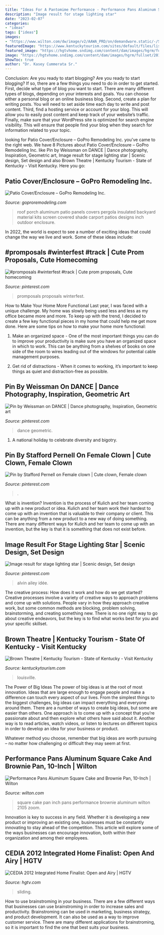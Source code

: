 ```yaml
---
title: "Ideas For A Pantomime Performance - Performance Pans Aluminum Square Cake And Brownie Pan, 10-inch"
description: "Image result for stage lighting star"
date: "2023-02-07"
categories:
- "ideas"
tags: ["ideas"]
images:
- "https://www.wilton.com/dw/image/v2/AAWA_PRD/on/demandware.static/-/Sites-wilton-product-master/default/dw6fc2ec38/images/product/2105-8205/2105-8205_LS2.jpg?sw=1440&amp;sh=750&amp;sm=fit"
featuredImage: "https://www.kentuckytourism.com/sites/default/files/listing_images/profile/5509/0-brown-theatre-shows.jpg"
featured_image: "https://hgtvhome.sndimg.com/content/dam/images/hgrm/fullset/2012/6/21/3/CEDIA2012_IH10_OpenandAiry_IH4067_Choice2_s4x3.jpg.rend.hgtvcom.616.462.suffix/1405464909803.jpeg"
image: "https://hgtvhome.sndimg.com/content/dam/images/hgrm/fullset/2012/6/21/3/CEDIA2012_IH10_OpenandAiry_IH4067_Choice2_s4x3.jpg.rend.hgtvcom.616.462.suffix/1405464909803.jpeg"
ShowToc: true
author: "Dr. Kasey Cummerata Sr."
---
```



Conclusion: Are you ready to start blogging?
Are you ready to start blogging? If so, there are a few things you need to do in order to get started. First, decide what type of blog you want to start. There are many different types of blogs, depending on your interests and goals. You can choose either a personal blog or an online business blog. Second, create a plan for writing posts. You will need to set aside time each day to write and post content. Third, find a hosting service or account for your blog. This will allow you to easily post content and keep track of your website’s traffic. Finally, make sure that your WordPress site is optimized for search engine visibility. This will ensure that people find your blog when they search for information related to your topic.

	

		
looking for Patio Cover/Enclosure – GoPro Remodeling Inc. you've came to the right web. We have 8 Pictures about Patio Cover/Enclosure – GoPro Remodeling Inc. like Pin by Weissman on DANCE | Dance photography, Inspiration, Geometric art, Image result for stage lighting star | Scenic design, Set design and also Brown Theatre | Kentucky Tourism - State of Kentucky - Visit Kentucky. Here you go:
		
    
## Patio Cover/Enclosure – GoPro Remodeling Inc.

<img loading=lazy src="http://www.goproremodeling.com/wp-content/uploads/2018/01/3inchcover.259202122_large.jpg" onerror="this.onerror=null;this.src='https://tse2.mm.bing.net/th?id=OIP.GBmIXWSdn7_vbJ4-kqVqfQHaFj&amp;pid=15.1';" alt="Patio Cover/Enclosure – GoPro Remodeling Inc.">

_Source: goproremodeling.com_

>roof porch aluminum patio panels covers pergola insulated backyard material kits screen covered shade carport patios designs inch outdoor enclosure. 

	

In 2022, the world is expect to see a number of exciting ideas that could change the way we live and work. Some of these ideas include:

    
## #promposals #winterfest #track | Cute Prom Proposals, Cute Homecoming

<img loading=lazy src="https://i.pinimg.com/736x/16/7f/59/167f591517537a6828f4d6ddb07867d6--dance-proposal-proposal-ideas.jpg" onerror="this.onerror=null;this.src='https://tse3.mm.bing.net/th?id=OIP.3Fn1IiFbKGk1WGX5qJb32gHaJ3&amp;pid=15.1';" alt="#promposals #winterfest #track | Cute prom proposals, Cute homecoming">

_Source: pinterest.com_

>promposals proposals winterfest. 

	

How to Make Your Home More Functional
Last year, I was faced with a unique challenge. My home was slowly being used less and less as my office became more and more. To keep up with the trend, I decided to create a few key functional pieces in my home that could help me get more done. Here are some tips on how to make your home more functional: 
1. Make an organized space - One of the most important things you can do to improve your productivity is make sure you have an organized space in which to work. This can be anything from a shelves of books on one side of the room to wires leading out of the windows for potential cable management purposes. 

2. Get rid of distractions - When it comes to working, it’s important to keep things as quiet and distraction-free as possible.

    
## Pin By Weissman On DANCE | Dance Photography, Inspiration, Geometric Art

<img loading=lazy src="https://i.pinimg.com/736x/53/67/78/53677880d81c4bccd79748e79ea802b1--sacred-geometry-art-line-design.jpg" onerror="this.onerror=null;this.src='https://tse3.mm.bing.net/th?id=OIP.eomWOyG9kpGUVBAqzHbC9AHaKw&amp;pid=15.1';" alt="Pin by Weissman on DANCE | Dance photography, Inspiration, Geometric art">

_Source: pinterest.com_

>dance geometric. 

	

1. A national holiday to celebrate diversity and bigotry.

    
## Pin By Stafford Pernell On Female Clown | Cute Clown, Female Clown

<img loading=lazy src="https://i.pinimg.com/736x/26/e7/a5/26e7a5997eef1d6b24be38985b9b431f.jpg" onerror="this.onerror=null;this.src='https://tse3.mm.bing.net/th?id=OIP.kr3IeTGg_5ls2poNYpStygHaNK&amp;pid=15.1';" alt="Pin by Stafford Pernell on Female clown | Cute clown, Female clown">

_Source: pinterest.com_

>. 

	

What is invention?
Invention is the process of Kulich and her team coming up with a new product or idea. Kulich and her team work their hardest to come up with an invention that is valuable to their company or client. This can be anything from a new product to a new way of doing something. There are many different ways for Kulich and her team to come up with an invention, but the key is that it is something that does not exist before.

    
## Image Result For Stage Lighting Star | Scenic Design, Set Design

<img loading=lazy src="https://i.pinimg.com/736x/64/9e/9d/649e9d1d77417b9f9d2dc91c3ae9503e.jpg" onerror="this.onerror=null;this.src='https://tse1.mm.bing.net/th?id=OIP.Dmlyx-0Eiw1ggx2xC6sV-gHaFj&amp;pid=15.1';" alt="Image result for stage lighting star | Scenic design, Set design">

_Source: pinterest.com_

>alvin ailey idée. 

	

The creative process: How does it work and how do we get started?
Creative processes involve a variety of creative ways to approach problems and come up with solutions. People vary in how they approach creative work, but some common methods are blocking, problem solving, brainstorming, and creating something new. There is no one right way to go about creative endeavors, but the key is to find what works best for you and your specific skillset.

    
## Brown Theatre | Kentucky Tourism - State Of Kentucky - Visit Kentucky

<img loading=lazy src="https://www.kentuckytourism.com/sites/default/files/listing_images/profile/5509/0-brown-theatre-shows.jpg" onerror="this.onerror=null;this.src='https://tse2.mm.bing.net/th?id=OIP.CnKeBNtwzz9ihYzyuNfDigHaEd&amp;pid=15.1';" alt="Brown Theatre | Kentucky Tourism - State of Kentucky - Visit Kentucky">

_Source: kentuckytourism.com_

>louisville. 

	

The Power of Big Ideas
The power of big ideas is at the root of most innovation. Ideas that are large enough to engage people and make a difference can touch every aspect of our lives. From the simplest things to the biggest challenges, big ideas can impact everything and everyone around them.
There are a number of ways to create big ideas, but some are easier than others. One approach is to come up with a concept that you’re passionate about and then explore what others have said about it. Another way is to read articles, watch videos, or listen to lectures on different topics in order to develop an idea for your business or product.

Whatever method you choose, remember that big ideas are worth pursuing – no matter how challenging or difficult they may seem at first.

    
## Performance Pans Aluminum Square Cake And Brownie Pan, 10-Inch | Wilton

<img loading=lazy src="https://www.wilton.com/dw/image/v2/AAWA_PRD/on/demandware.static/-/Sites-wilton-product-master/default/dw6fc2ec38/images/product/2105-8205/2105-8205_LS2.jpg?sw=1440&amp;sh=750&amp;sm=fit" onerror="this.onerror=null;this.src='https://tse3.mm.bing.net/th?id=OIP.ozfIg_V-wKI594M21LRwDgHaHa&amp;pid=15.1';" alt="Performance Pans Aluminum Square Cake and Brownie Pan, 10-Inch | Wilton">

_Source: wilton.com_

>square cake pan inch pans performance brownie aluminum wilton 2105 zoom. 

	

Innovation is key to success in any field. Whether it is developing a new product or improving an existing one, businesses must be constantly innovating to stay ahead of the competition. This article will explore some of the ways businesses can encourage innovation, both within their organization and among their employees.

    
## CEDIA 2012 Integrated Home Finalist: Open And Airy | HGTV

<img loading=lazy src="https://hgtvhome.sndimg.com/content/dam/images/hgrm/fullset/2012/6/21/3/CEDIA2012_IH10_OpenandAiry_IH4067_Choice2_s4x3.jpg.rend.hgtvcom.616.462.suffix/1405464909803.jpeg" onerror="this.onerror=null;this.src='https://tse1.mm.bing.net/th?id=OIP.Gzu1haM4f2wew18XQu8tkwHaFj&amp;pid=15.1';" alt="CEDIA 2012 Integrated Home Finalist: Open and Airy | HGTV">

_Source: hgtv.com_

>sliding. 

	

How to use brainstroming in your business.
There are a few different ways that businesses can use brainstroming in order to increase sales and productivity. Brainstroming can be used in marketing, business strategy, and product development. It can also be used as a way to improve customer service. There are many different applications for brainstroming, so it is important to find the one that best suits your business.

